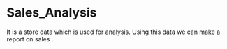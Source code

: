 # Sales_Analysis

It is a store data which is used for analysis.
Using this data we can make a report on sales .
